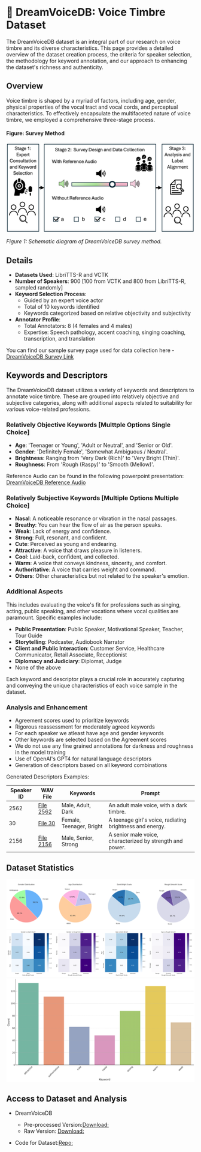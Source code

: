 # 📝 DreamVoiceDB: Voice Timbre Dataset

The DreamVoiceDB dataset is an integral part of our research on voice timbre and its diverse characteristics. This page provides a detailed overview of the dataset creation process, the criteria for speaker selection, the methodology for keyword annotation, and our approach to enhancing the dataset's richness and authenticity.

## Overview

Voice timbre is shaped by a myriad of factors, including age, gender, physical properties of the vocal tract and vocal cords, and perceptual characteristics. To effectively encapsulate the multifaceted nature of voice timbre, we employed a comprehensive three-stage process.


#### Figure: Survey Method
<img src="./data/survey_method.png" alt="Schematic diagram of DreamVoiceDB survey method" width="600"/>

*Figure 1: Schematic diagram of DreamVoiceDB survey method.*


## Details

- **Datasets Used**: LibriTTS-R and VCTK
- **Number of Speakers**: 900 [100 from VCTK and 800 from LibriTTS-R, sampled randomly]
- **Keyword Selection Process**:
  - Guided by an expert voice actor
  - Total of 10 keywords identified
  - Keywords categorized based on relative objectivity and subjectivity
- **Annotator Profile**:
  - Total Annotators: 8 (4 females and 4 males)
  - Expertise: Speech pathology, accent coaching, singing coaching, transcription, and translation

You can find our sample survey page used for data collection here - [DreamVoiceDB Survey Link](https://sm7orzxyhu.cognition.run/)

## Keywords and Descriptors

The DreamVoiceDB dataset utilizes a variety of keywords and descriptors to annotate voice timbre. These are grouped into relatively objective and subjective categories, along with additional aspects related to suitability for various voice-related professions.

### Relatively Objective Keywords [Multtple Options Single Choice]
- **Age**: 'Teenager or Young', 'Adult or Neutral', and 'Senior or Old'.
- **Gender**: 'Definitely Female', 'Somewhat Ambiguous / Neutral'.
- **Brightness**: Ranging from 'Very Dark (Rich)' to 'Very Bright (Thin)'.
- **Roughness**: From 'Rough (Raspy)' to 'Smooth (Mellow)'.

Reference Audio can be found in the following powerpoint presentation: [DreamVoiceDB Reference Audio](./data/reference_audio.pptx)

### Relatively Subjective Keywords [Multiple Options Multiple Choice]
- **Nasal**: A noticeable resonance or vibration in the nasal passages.
- **Breathy**: You can hear the flow of air as the person speaks.
- **Weak**: Lack of energy and confidence.
- **Strong**: Full, resonant, and confident.
- **Cute**: Perceived as young and endearing.
- **Attractive**: A voice that draws pleasure in listeners.
- **Cool**: Laid-back, confident, and collected.
- **Warm**: A voice that conveys kindness, sincerity, and comfort.
- **Authoritative**: A voice that carries weight and command.
- **Others**: Other characteristics but not related to the speaker's emotion.

### Additional Aspects
This includes evaluating the voice's fit for professions such as singing, acting, public speaking, and other vocations where vocal qualities are paramount. Specific examples include:
- **Public Presentation**: Public Speaker, Motivational Speaker, Teacher, Tour Guide
- **Storytelling**: Podcaster, Audiobook Narrator
- **Client and Public Interaction**: Customer Service, Healthcare Communicator, Retail Associate, Receptionist
- **Diplomacy and Judiciary**: Diplomat, Judge
- None of the above

Each keyword and descriptor plays a crucial role in accurately capturing and conveying the unique characteristics of each voice sample in the dataset.

### Analysis and Enhancement

- Agreement scores used to prioritize keywords
- Rigorous reassessment for moderately agreed keywords
- For each speaker we atleast have age and gender keywords
- Other keywords are selected based on the Agreement scores
- We do not use any fine grained annotations for darkness and roughness in the model training
- Use of OpenAI's GPT4 for natural language descriptors
- Generation of descriptors based on all keyword combinations


Generated Descriptors Examples:

| Speaker ID | WAV File        | Keywords              | Prompt                                              |
|------------|-----------------|-----------------------|-----------------------------------------------------|
| 2562       | [File 2562](#)  | Male, Adult, Dark     | An adult male voice, with a dark timbre.            |
| 30         | [File 30](#)    | Female, Teenager, Bright | A teenage girl's voice, radiating brightness and energy. |
| 2156       | [File 2156](#)  | Male, Senior, Strong  | A senior male voice, characterized by strength and power. |


## Dataset Statistics

![Distribution](./data/stats/combined_all_pie_charts_single_row.png)
![HeatMaps](./data/stats/updated_combined_heatmaps.png)
![Keyword Distribution](./data/stats/equal_sized_combined_keywords_bar_plot.png)

## Access to Dataset and Analysis
- DreamVoiceDB 
    - Pre-processed Version:[Download:]()
    - Raw Version: [Download:]()

- Code for Dataset:[Repo:]()

